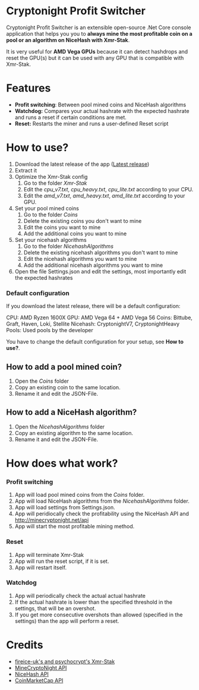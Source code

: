 ﻿# Cryptonight Profit Switcher

Cryptonight Profit Switcher is an extensible open-source .Net Core console application that helps you you to **always mine the most profitable coin on a pool or an algorithm on NiceHash with Xmr-Stak**.

It is very useful for **AMD Vega GPUs** because it can detect hashdrops and reset the GPU(s) but it can be used with any GPU that is compatible with Xmr-Stak.

# Features

  - **Profit switching**: Between pool mined coins and NiceHash algorithms
  - **Watchdog:** Compares your actual hashrate with the expected hashrate and runs a reset if certain conditions are met.
  - **Reset:** Restarts the miner and runs a user-defined Reset script

# How to use?

1. Download the latest release of the app ([Latest release](https://github.com/cryptoprofitswitcher/CryptonightProfitSwitcher/releases/latest))
2. Extract it
3. Optimize the Xmr-Stak config
    1. Go to the folder *Xmr-Stak*
    2. Edit the *cpu_v7.txt*, *cpu_heavy.txt*, *cpu_lite.txt* according to your CPU.
    3. Edit the *amd_v7.txt*, *amd_heavy.txt*, *amd_lite.txt* according to your GPU.
4. Set your pool mined coins
    1. Go to the folder *Coins*
    2. Delete the existing coins you don't want to mine
    3. Edit the coins you want to mine
    4. Add the additional coins you want to mine
4. Set your nicehash algorithms
    1. Go to the folder *NicehashAlgorithms*
    2. Delete the existing nicehash algorithms you don't want to mine
    3. Edit the nicehash algorithms you want to mine
    4. Add the additional nicehash algorithms you want to mine
5. Open the file Settings.json and edit the settings, most importantly edit the expected hashrates

### Default configuration

If you download the latest release, there will be a default configuration:

CPU: AMD Ryzen 1600X
GPU: AMD Vega 64 + AMD Vega 56
Coins: Bittube, Graft, Haven, Loki, Stellite
Nicehash: CryptonightV7, CryptonightHeavy
Pools: Used pools by the developer

You have to change the default configuration for your setup, see **How to use?**.

## How to add a pool mined coin?

1. Open the *Coins* folder
2. Copy an existing coin to the same location.
3. Rename it and edit the JSON-File.

## How to add a NiceHash algorithm?

1. Open the *NicehashAlgorithms* folder
2. Copy an existing algorithm to the same location.
3. Rename it and edit the JSON-File.

# How does what work?

### Profit switching

1. App will load pool mined coins from the *Coins* folder.
2. App will load NiceHash algorithms from the *NicehashAlgorithms* folder.
3. App will load settings from Settings.json.
4. App will peridiocally check the profitability using the NiceHash API and http://minecryptonight.net/api
5. App will start the most profitable mining method.

### Reset

1. App will terminate Xmr-Stak
2. App will run the reset script, if it is set.
3. App will restart itself.

### Watchdog

1. App will periodically check the actual actual hashrate
2. If the actual hashrate is lower than the specified threshold in the settings, that will be an overshot.
3. If you get more consecutive overshots than allowed (specified in the settings) than the app will perform a reset.

# Credits

* [fireice-uk's and psychocrypt's Xmr-Stak](https://github.com/fireice-uk/xmr-stak)
* [MineCryptoNight API](http://minecryptonight.net/api)
* [NiceHash API](https://www.nicehash.com/doc-api)
* [CoinMarketCap API](https://coinmarketcap.com/api/)

